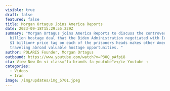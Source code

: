 ```yaml
---
visible: true
draft: false
featured: false
title: Morgan Ortagus Joins America Reports
date: 2023-09-18T15:29:55.229Z
summary: "Morgan Ortagus joins America Reports to discuss the controversial $6
  billion hostage deal that the Biden Administration negotiated with Iran. The
  $1 billion+ price tag on each of the prisoners heads makes other Americans
  traveling abroad valuable hostage opportunities. "
author: POLARIS Founder, Morgan Ortagus
outbound: https://www.youtube.com/watch?v=P3OQ_pAfpi8
cta: View Now On <i class="fa-brands fa-youtube"></i> Youtube →
categories:
  - Videos
  - Iran
image: /img/updates/img_5701.jpeg
---
```

